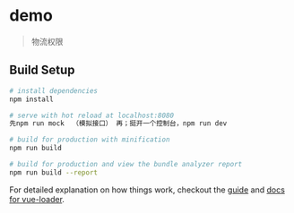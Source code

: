 # demo

> 物流权限

## Build Setup

``` bash
# install dependencies
npm install

# serve with hot reload at localhost:8080
先npm run mock  （模拟接口） 再；挺开一个控制台，npm run dev

# build for production with minification
npm run build

# build for production and view the bundle analyzer report
npm run build --report
```

For detailed explanation on how things work, checkout the [guide](http://vuejs-templates.github.io/webpack/) and [docs for vue-loader](http://vuejs.github.io/vue-loader).
